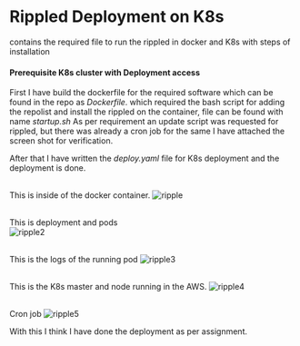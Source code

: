 # Rippled Deployment on K8s
contains the required file to run the rippled in docker and K8s with steps of installation 

#### Prerequisite K8s cluster with Deployment access

First I have build the dockerfile for the required software which can be found in the repo as *Dockerfile*.
which required the bash script for adding the repolist and install the rippled on the container, file can be found with name *startup.sh*
As per requirement an update script was requested for rippled, but there was already a cron job for the same I have attached the screen shot for verification.

After that I have written the *deploy.yaml* file for K8s deployment and the deployment is done. <br /> <br /> 

This is inside of the docker container.
![ripple](https://user-images.githubusercontent.com/56734473/138545266-be2deda5-3168-49d5-b6bb-5a44eaf59817.png)
<br /> <br />

This is deployment and pods  
![ripple2](https://user-images.githubusercontent.com/56734473/138545301-40784e5a-358c-4547-9821-8621a46e3230.png)
<br /> <br />

This is the logs of the running pod
![ripple3](https://user-images.githubusercontent.com/56734473/138545332-ee5e2518-391e-4567-a78e-883ecd67eda2.png)
<br /> <br />

This is the K8s master and node running in the AWS.
![ripple4](https://user-images.githubusercontent.com/56734473/138545362-e532fc1c-db7c-4089-b27a-95a7f4c3127a.png)
<br /> <br />

Cron job 
![ripple5](https://user-images.githubusercontent.com/56734473/138545378-ebf0a71e-f78b-44d9-a110-953322289bca.png)


With this I think I have done the deployment as per assignment.
